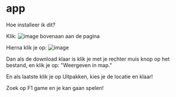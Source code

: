 # app
 
Hoe installeer ik dit?

Klik: ![image](https://user-images.githubusercontent.com/98043234/194219747-ada89f64-9dc7-43b5-bfa7-532d9f8df4f8.png) bovenaan aan de pagina

Hierna klik je op: ![image](https://user-images.githubusercontent.com/98043234/194219866-b0873ca6-4456-4c4f-8012-b5e1bc5b8924.png)

Dan als de download klaar is klik je met je rechter muis knop op het bestand, en klik je op: "Weergeven in map."

En als laatste klik je op Uitpakken, kies je de locatie en klaar!

Zoek op F1 game en je kan gaan spelen!